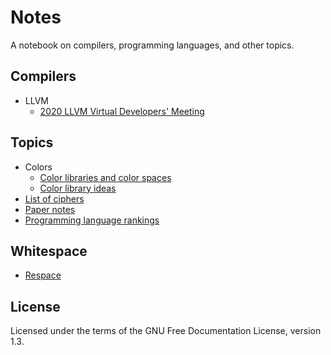 # Notes

A notebook on compilers, programming languages, and other topics.

## Compilers

- LLVM
  - [2020 LLVM Virtual Developers' Meeting](compilers/llvm/devmtg_2020-10)

## Topics

- Colors
  - [Color libraries and color spaces](topics/colors/color-libraries.md)
  - [Color library ideas](topics/colors/color-lib-ideas.md)
- [List of ciphers](topics/ciphers.md)
- [Paper notes](topics/papers.md)
- [Programming language rankings](topics/language_rankings.md)

## Whitespace

- [Respace](wspace/respace.md)

## License

Licensed under the terms of the GNU Free Documentation License, version 1.3.
